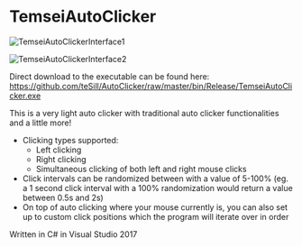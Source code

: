 # TemseiAutoClicker

![TemseiAutoClickerInterface1](https://user-images.githubusercontent.com/24759016/55911094-99a86100-5be8-11e9-9144-ee5507e89745.png)

![TemseiAutoClickerInterface2](https://user-images.githubusercontent.com/24759016/55911093-99a86100-5be8-11e9-930a-dd7bece04c71.png)

Direct download to the executable can be found here: https://github.com/teSill/AutoClicker/raw/master/bin/Release/TemseiAutoClicker.exe

This is a very light auto clicker with traditional auto clicker functionalities and a little more!

- Clicking types supported:
  - Left clicking
  - Right clicking
  - Simultaneous clicking of both left and right mouse clicks
- Click intervals can be randomized between with a value of 5-100% (eg. a 1 second click interval with a 100% randomization would return a value between 0.5s and 2s)
- On top of auto clicking where your mouse currently is, you can also set up to custom click positions which the program will iterate over in order


Written in C# in Visual Studio 2017
